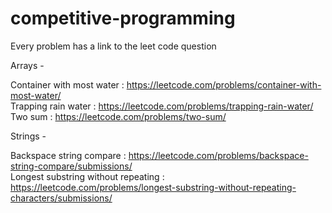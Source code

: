 # competitive-programming
Every problem has a link to the leet code question 

Arrays - 

Container with most water : https://leetcode.com/problems/container-with-most-water/  
Trapping rain water : https://leetcode.com/problems/trapping-rain-water/  
Two sum : https://leetcode.com/problems/two-sum/


Strings - 

Backspace string compare : https://leetcode.com/problems/backspace-string-compare/submissions/  
Longest substring without repeating : https://leetcode.com/problems/longest-substring-without-repeating-characters/submissions/  
